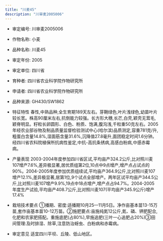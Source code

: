 ```yaml
---
title: "川麦45"
description: "川审麦2005006"
---
```

* 审定编号:  川审麦2005006

*  作物名称:  小麦

*  品种名称:  川麦45

*  审定年份:  2005

*  审定单位:  四川省

* 育种者:  四川省农业科学院作物研究所

*  申请者:  四川省农业科学院作物研究所

*  品种来源:  GH430/SW1862

*  特征特性
春性,中熟品种,全生育期189天左右。芽鞘绿色,叶片浅绿色,幼苗叶片较长宽。株高90厘米左右,抗倒能力较强。长方形大穗,长芒,白壳,颖壳无茸毛,颖脊明显。籽粒长卵圆形、白色、粉质、饱满,腹沟浅,千粒重50克左右。2005年经农业部谷物及制品质量监督检验测试中心(哈尔滨)品质测定,容重781克/升,粗蛋白含量14.8%,湿面筋含量31.6%,沉降值27.8毫升,面团稳定时间1.6分钟。经四川省农科院植保所抗病性鉴定,中抗-高抗条锈病,高感白粉病,中感赤霉病。

*  产量表现
2003-2004年度参加四川省区试,平均亩产324.2公斤,比对照川麦107增产7.6%,差异极显著,居优质组第2位,10点中9点增产,增产点占试点的90%。2004-2005年度参加优质组续试,平均亩产364.9公斤,比对照川麦107增产12.1%,差异极显著,居第1位,9个试点全部增产。两年区试平均亩产344.5公斤,比对照川麦107增产9.9%,19点中18点增产,增产点占94.7%。2004-2005年度生产试验,平均亩产408.7公斤,比对照川麦107(平均亩产345.9公斤)增产17.4%

*  栽培技术要点
①播期、密度:适播期10月25—11月5日。净作亩基本苗13-15万苗,套作亩基本苗10-12万苗。②施肥要点:亩施纯氮12公斤,氮、磷、钾肥配合,化肥和农家肥搭配。重施底肥(占80%),早施追肥(三叶一心追肥占20%)③田间管理:及时排湿、除草,注意防治蚜虫、白粉病和赤霉病。

*  审定意见
适宜四川平坝、丘陵、低山地区。
